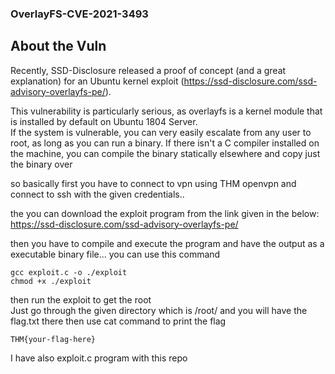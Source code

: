 
### OverlayFS-CVE-2021-3493

## About the Vuln

Recently, SSD-Disclosure released a proof of concept (and a great explanation) for an Ubuntu kernel exploit (https://ssd-disclosure.com/ssd-advisory-overlayfs-pe/).</br>

This vulnerability is particularly serious, as overlayfs is a kernel module that is installed by default on Ubuntu 1804 Server.</br>
If the system is vulnerable, you can very easily escalate from any user to root, as long as you can run a binary.
If there isn't a C compiler installed on the machine, you can compile the binary statically elsewhere and copy just the binary over</br>

so basically first you have to connect to vpn using THM openvpn and connect to ssh with the given credentials..</br>

the you can download the exploit program from the link given in the below:</br>
https://ssd-disclosure.com/ssd-advisory-overlayfs-pe/</br>

then you have to compile and execute the program and have the output as a executable binary file... you can use this command

```
gcc exploit.c -o ./exploit
chmod +x ./exploit
```

then run the exploit to get the root</br>Just go through the given directory which is /root/ and you will have the flag.txt there then use cat command to print the flag

```
THM{your-flag-here}
```

I have also exploit.c program with this repo
